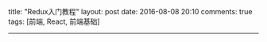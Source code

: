 title: "Redux入门教程"
layout: post
date: 2016-08-08 20:10
comments: true
tags: [前端, React, 前端基础]

---

